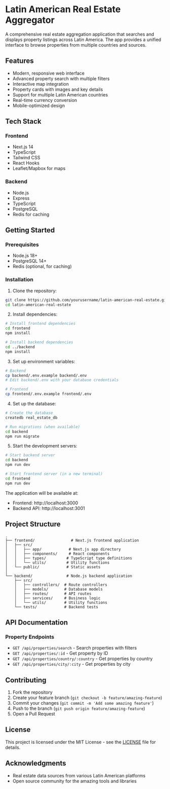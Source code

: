 # Latin American Real Estate Aggregator

A comprehensive real estate aggregation application that searches and displays property listings across Latin America. The app provides a unified interface to browse properties from multiple countries and sources.

## Features

- Modern, responsive web interface
- Advanced property search with multiple filters
- Interactive map integration
- Property cards with images and key details
- Support for multiple Latin American countries
- Real-time currency conversion
- Mobile-optimized design

## Tech Stack

### Frontend
- Next.js 14
- TypeScript
- Tailwind CSS
- React Hooks
- Leaflet/Mapbox for maps

### Backend
- Node.js
- Express
- TypeScript
- PostgreSQL
- Redis for caching

## Getting Started

### Prerequisites
- Node.js 18+
- PostgreSQL 14+
- Redis (optional, for caching)

### Installation

1. Clone the repository:
```bash
git clone https://github.com/yourusername/latin-american-real-estate.git
cd latin-american-real-estate
```

2. Install dependencies:
```bash
# Install frontend dependencies
cd frontend
npm install

# Install backend dependencies
cd ../backend
npm install
```

3. Set up environment variables:
```bash
# Backend
cp backend/.env.example backend/.env
# Edit backend/.env with your database credentials

# Frontend
cp frontend/.env.example frontend/.env
```

4. Set up the database:
```bash
# Create the database
createdb real_estate_db

# Run migrations (when available)
cd backend
npm run migrate
```

5. Start the development servers:
```bash
# Start backend server
cd backend
npm run dev

# Start frontend server (in a new terminal)
cd frontend
npm run dev
```

The application will be available at:
- Frontend: http://localhost:3000
- Backend API: http://localhost:3001

## Project Structure

```
.
├── frontend/                # Next.js frontend application
│   ├── src/
│   │   ├── app/            # Next.js app directory
│   │   ├── components/     # React components
│   │   ├── types/         # TypeScript type definitions
│   │   └── utils/         # Utility functions
│   └── public/            # Static assets
│
└── backend/               # Node.js backend application
    ├── src/
    │   ├── controllers/  # Route controllers
    │   ├── models/       # Database models
    │   ├── routes/       # API routes
    │   ├── services/     # Business logic
    │   └── utils/        # Utility functions
    └── tests/            # Backend tests
```

## API Documentation

### Property Endpoints

- `GET /api/properties/search` - Search properties with filters
- `GET /api/properties/:id` - Get property by ID
- `GET /api/properties/country/:country` - Get properties by country
- `GET /api/properties/city/:city` - Get properties by city

## Contributing

1. Fork the repository
2. Create your feature branch (`git checkout -b feature/amazing-feature`)
3. Commit your changes (`git commit -m 'Add some amazing feature'`)
4. Push to the branch (`git push origin feature/amazing-feature`)
5. Open a Pull Request

## License

This project is licensed under the MIT License - see the [LICENSE](LICENSE) file for details.

## Acknowledgments

- Real estate data sources from various Latin American platforms
- Open source community for the amazing tools and libraries 